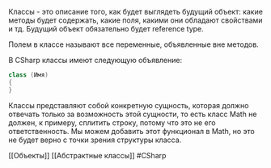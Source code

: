 Классы - это описание того, как будет выглядеть будущий объект: какие методы будет содержать, какие поля, какими они обладают свойствами и тд. Будущий объект обязательно будет reference type.

Полем в классе называют все переменные, объявленные вне методов.

В CSharp классы имеют следующую объявление:
```cs
class (Имя)
{
}
```

Классы представляют собой конкретную сущность, которая должно отвечать только за возможность этой сущности, то есть класс Math не должен, к примеру, сплитить строку, потому что это не его ответственность. Мы можем добавить этот функционал в Math, но это не будет верно с точки зрения структуры класса.

[[Объекты]] [[Абстрактные классы]]
#CSharp 